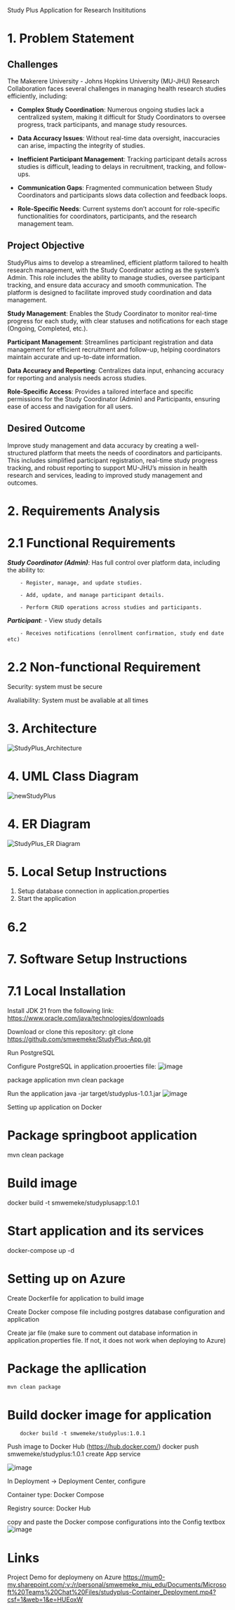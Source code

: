 Study Plus Application for Research Insititutions

# 1. Problem Statement

## Challenges
The Makerere University - Johns Hopkins University (MU-JHU) Research Collaboration faces several challenges in managing health research studies efficiently, including:

- **Complex Study Coordination**: Numerous ongoing studies lack a centralized system, making it difficult for Study Coordinators to oversee progress, track participants, and manage study resources.

- **Data Accuracy Issues**: Without real-time data oversight, inaccuracies can arise, impacting the integrity of studies.

- **Inefficient Participant Management**: Tracking participant details across studies is difficult, leading to delays in recruitment, tracking, and follow-ups.

- **Communication Gaps**: Fragmented communication between Study Coordinators and participants slows data collection and feedback loops.

- **Role-Specific Needs**: Current systems don’t account for role-specific functionalities for coordinators, participants, and the research management team.

## Project Objective
StudyPlus aims to develop a streamlined, efficient platform tailored to health research management, with the Study Coordinator acting as the system’s Admin. This role includes the ability to manage studies, oversee participant tracking, and ensure data accuracy and smooth communication. The platform is designed to facilitate improved study coordination and data management. 


**Study Management**: Enables the Study Coordinator to monitor real-time progress for each study, with clear statuses and notifications for each stage (Ongoing, Completed, etc.).

**Participant Management**: Streamlines participant registration and data management for efficient recruitment and follow-up, helping coordinators maintain accurate and up-to-date information.

**Data Accuracy and Reporting**: Centralizes data input, enhancing accuracy for reporting and analysis needs across studies.

**Role-Specific Access**: Provides a tailored interface and specific permissions for the Study Coordinator (Admin) and Participants, ensuring ease of access and navigation for all users.

## Desired Outcome

Improve study management and data accuracy by creating a well-structured platform that meets the needs of coordinators and participants. This includes simplified participant registration, real-time study progress tracking, and robust reporting to support MU-JHU’s mission in health research and services, leading to improved study management and outcomes.

# 2. Requirements Analysis

# 2.1 Functional Requirements

  ***Study Coordinator (Admin)***: Has full control over platform data, including the ability to:
   
        - Register, manage, and update studies.
        
        - Add, update, and manage participant details.
        
        - Perform CRUD operations across studies and participants.
        
   ***Participant***: 
        - View study details
        
        - Receives notifications (enrollment confirmation, study end date etc)
        

# 2.2 Non-functional Requirement
Security: system must be secure

Avaliability: System must be avaliable at all times

# 3. Architecture

![StudyPlus_Architecture](https://github.com/user-attachments/assets/541d2232-e753-4f00-9d84-2e059bed4602)

# 4. UML Class Diagram

![newStudyPlus](https://github.com/user-attachments/assets/f0434061-622a-4f80-b44e-f4dd12888588)

# 4. ER Diagram

![StudyPlus_ER Diagram](https://github.com/user-attachments/assets/c362d063-874e-48c3-b8cc-662d6edbc20d)

# 5. Local Setup Instructions
1. Setup database connection in application.properties
2. Start the application
# 6.2 
# 7. Software Setup Instructions
# 7.1 Local Installation
Install JDK 21 from the following link:
https://www.oracle.com/java/technologies/downloads

Download or clone this repository:
git clone https://github.com/smwemeke/StudyPlus-App.git

Run PostgreSQL

Configure PostgreSQL in application.prooerties file:
![image](https://github.com/user-attachments/assets/0ab118e8-17d1-4550-a57f-a0c4fa0e3b95)

package application
mvn clean package

Run the application
java -jar target/studyplus-1.0.1.jar
![image](https://github.com/user-attachments/assets/bf177996-f006-426e-ab20-f954d0ae5716)

Setting up application on Docker
# Package springboot application
mvn clean package

# Build image
docker build -t smwemeke/studyplusapp:1.0.1
# Start application and its services 
docker-compose up -d

# Setting up on Azure

  Create Dockerfile for application to build image

  Create Docker compose file including postgres database configuration  and application

  Create jar file (make sure to comment out database information in 
  application.properties file. If not, it does not work when deploying to Azure)

# Package the apllication
    mvn clean package
# Build docker image for application
        docker build -t smwemeke/studyplus:1.0.1
  Push image to Docker Hub (https://hub.docker.com/)
      docker push smwemeke/studyplus:1.0.1
  create App service

  ![image](https://github.com/user-attachments/assets/8fadfb8a-d275-4af3-8f77-75873f982d16)

  In Deployment -> Deployment Center, configure

Container type: Docker Compose

Registry source: Docker Hub

copy and paste the Docker compose configurations into the Config textbox
![image](https://github.com/user-attachments/assets/d8996973-f61e-42d2-84b9-c3c3e63b9ac5)

# Links
Project Demo for deploymeny on Azure
https://mum0-my.sharepoint.com/:v:/r/personal/smwemeke_miu_edu/Documents/Microsoft%20Teams%20Chat%20Files/studyplus-Container_Deployment.mp4?csf=1&web=1&e=HUEoxW




        

